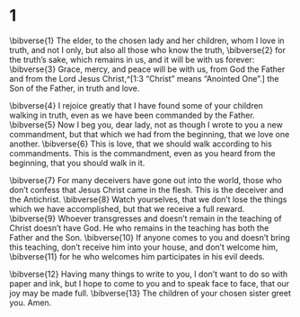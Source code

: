 # 1 
\bibverse{1} The elder, to the chosen lady and her children, whom I love in truth, and not I only, but also all those who know the truth, \bibverse{2} for the truth’s sake, which remains in us, and it will be with us forever: \bibverse{3} Grace, mercy, and peace will be with us, from God the Father and from the Lord Jesus Christ,^[1:3 “Christ” means “Anointed One”.] the Son of the Father, in truth and love. 



\bibverse{4} I rejoice greatly that I have found some of your children walking in truth, even as we have been commanded by the Father. \bibverse{5} Now I beg you, dear lady, not as though I wrote to you a new commandment, but that which we had from the beginning, that we love one another. \bibverse{6} This is love, that we should walk according to his commandments. This is the commandment, even as you heard from the beginning, that you should walk in it. 

\bibverse{7} For many deceivers have gone out into the world, those who don’t confess that Jesus Christ came in the flesh. This is the deceiver and the Antichrist. \bibverse{8} Watch yourselves, that we don’t lose the things which we have accomplished, but that we receive a full reward. \bibverse{9} Whoever transgresses and doesn’t remain in the teaching of Christ doesn’t have God. He who remains in the teaching has both the Father and the Son. \bibverse{10} If anyone comes to you and doesn’t bring this teaching, don’t receive him into your house, and don’t welcome him, \bibverse{11} for he who welcomes him participates in his evil deeds. 

\bibverse{12} Having many things to write to you, I don’t want to do so with paper and ink, but I hope to come to you and to speak face to face, that our joy may be made full. \bibverse{13} The children of your chosen sister greet you. Amen. 